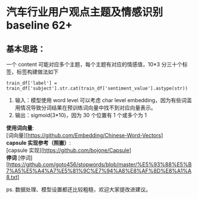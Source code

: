 # 汽车行业用户观点主题及情感识别 baseline 62+  
## 基本思路：  
一个 content 可能对应多个主题，每个主题有对应的情感值，10*3 分三十个标签，标签构建做法如下  
```
train_df['label'] = train_df['subject'].str.cat(train_df['sentiment_value'].astype(str))
```
1. 输入：模型使用 word level 可以考虑 char level embedding，因为有些词滥用情况导致分词结果在预训练词向量中找不到对应向量表示。
2. 输出：sigmoid(3*10)，因为 30 个位置有 1 个或多个为 1

**使用词向量**:  
[词向量][https://github.com/Embedding/Chinese-Word-Vectors]  
**capsule 实现参考（照搬）**:  
[capsule 实现][https://github.com/bojone/Capsule]  
**停词**
[停词][https://github.com/goto456/stopwords/blob/master/%E5%93%88%E5%B7%A5%E5%A4%A7%E5%81%9C%E7%94%A8%E8%AF%8D%E8%A1%A8.txt]

ps. 数据处理、模型设置都还比较粗糙，欢迎大家提改进建议。
